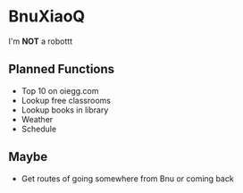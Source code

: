 BnuXiaoQ
========
I'm **NOT** a robottt

Planned Functions
-----------------

*	Top 10 on oiegg.com
*	Lookup free classrooms
*	Lookup books in library
*	Weather
*	Schedule

Maybe
-----

*	Get routes of going somewhere from Bnu or coming back
